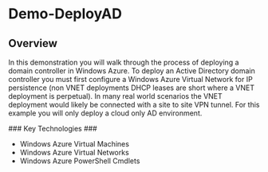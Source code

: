 ﻿Demo-DeployAD
===================

## Overview ##

In this demonstration you will walk through the process of deploying a domain controller in Windows Azure. To deploy an Active Directory domain controller you must first configure a Windows Azure Virtual Network for IP persistence (non VNET deployments DHCP leases are short where a VNET deployment is perpetual). In many real world scenarios the VNET deployment would likely be connected with a site to site VPN tunnel. For this example you will only deploy a cloud only AD environment. 

<a name="technologies" />
### Key Technologies ###

- Windows Azure Virtual Machines 
- Windows Azure Virtual Networks
- Windows Azure PowerShell Cmdlets